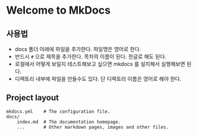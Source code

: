 # Welcome to MkDocs

## 사용법

 - docs 폴더 아래에 파일을 추가한다. 파일명은 영어로 한다.
 - 반드시 `#` 으로 제목을 추가한다. 목차의 이름이 된다. 한글로 해도 된다.
 - 로컬에서 어떻게 보일지 테스트해보고 싶으면 mkdocs 를 설치해서 실행해보면 된다.
 - 디렉토리 내부에 파일을 만들수도 있다. 단 디렉토리 이름은 영어로 해야 한다.

## Project layout

    mkdocs.yml    # The configuration file.
    docs/
        index.md  # The documentation homepage.
        ...       # Other markdown pages, images and other files.
